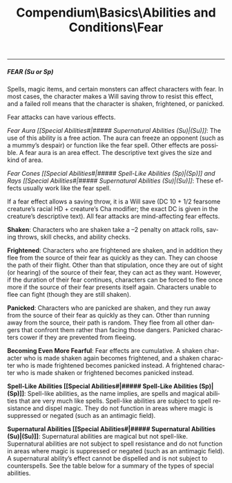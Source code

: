 ﻿---
lang: en
aliases: [Fear]
title: Compendium\Basics\Abilities and Conditions\Fear
tag: Abilities, Conditions
---

---
##### FEAR (Su or Sp)

Spells, magic items, and certain monsters can affect characters with fear. In most cases, the character makes a Will saving throw to resist this effect, and a failed roll means that the character is shaken, frightened, or panicked.

Fear attacks can have various effects.

_Fear Aura [[Special Abilities#|##### Supernatural Abilities (Su)|(Su)]]_: The use of this ability is a free action. The aura can freeze an opponent (such as a mummy’s despair) or function like the fear spell. Other effects are possible. A fear aura is an area effect. The descriptive text gives the size and kind of area.

_Fear Cones [[Special Abilities#|##### Spell-Like Abilities (Sp)|(Sp)]] and Rays [[Special Abilities#|##### Supernatural Abilities (Su)|(Su)]]_: These effects usually work like the fear spell.

If a fear effect allows a saving throw, it is a Will save (DC 10 + 1/2 fearsome creature’s racial HD + creature’s Cha modifier; the exact DC is given in the creature’s descriptive text). All fear attacks are mind-affecting fear effects.  


**Shaken**: Characters who are shaken take a –2 penalty on attack rolls, saving throws, skill checks, and ability checks.

**Frightened**: Characters who are frightened are shaken, and in addition they flee from the source of their fear as quickly as they can. They can choose the path of their flight. Other than that stipulation, once they are out of sight (or hearing) of the source of their fear, they can act as they want. However, if the duration of their fear continues, characters can be forced to flee once more if the source of their fear presents itself again. Characters unable to flee can fight (though they are still shaken).

**Panicked**: Characters who are panicked are shaken, and they run away from the source of their fear as quickly as they can. Other than running away from the source, their path is random. They flee from all other dangers that confront them rather than facing those dangers. Panicked characters cower if they are prevented from fleeing.

**Becoming Even More Fearful**: Fear effects are cumulative. A shaken character who is made shaken again becomes frightened, and a shaken character who is made frightened becomes panicked instead. A frightened character who is made shaken or frightened becomes panicked instead.


**Spell-Like Abilities [[Special Abilities#|##### Spell-Like Abilities (Sp)|(Sp)]]**: Spell-like abilities, as the name implies, are spells and magical abilities that are very much like spells. Spell-like abilities are subject to spell resistance and dispel magic. They do not function in areas where magic is suppressed or negated (such as an antimagic field).

**Supernatural Abilities [[Special Abilities#|##### Supernatural Abilities (Su)|(Su)]]**: Supernatural abilities are magical but not spell-like. Supernatural abilities are not subject to spell resistance and do not function in areas where magic is suppressed or negated (such as an antimagic field). A supernatural ability’s effect cannot be dispelled and is not subject to counterspells. See the table below for a summary of the types of special abilities.

<br><br>
---
